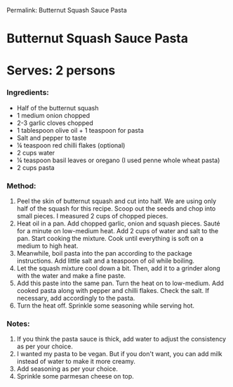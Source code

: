 Permalink: Butternut Squash Sauce Pasta

# Butternut Squash Sauce Pasta

# Serves: 2 persons

### Ingredients:
* Half of the butternut squash
* 1 medium onion chopped
* 2-3 garlic cloves chopped
* 1 tablespoon olive oil + 1 teaspoon for pasta
* Salt and pepper to taste
* ¼ teaspoon red chilli flakes (optional)
* 2 cups water
* ¼ teaspoon basil leaves or oregano (I used penne whole wheat pasta) 
* 2 cups pasta 

### Method:
1. Peel the skin of butternut squash and cut into half. We are using only half of the squash for this recipe. Scoop out the seeds and chop into small pieces. I measured 2 cups of chopped pieces.
2. Heat oil in a pan. Add chopped garlic, onion and squash pieces. Sauté for a minute on low-medium heat. Add 2 cups of water and salt to the pan. Start cooking the mixture. Cook until everything is soft on a medium to high heat.
3. Meanwhile, boil pasta into the pan according to the package instructions. Add little salt and a teaspoon of oil while boiling.
4. Let the squash mixture cool down a bit. Then, add it to a grinder along with the water and make a fine paste.
5. Add this paste into the same pan. Turn the heat on to low-medium. Add cooked pasta along with pepper and chilli flakes. Check the salt. If necessary, add accordingly to the pasta.
6. Turn the heat off. Sprinkle some seasoning while serving hot.

### Notes:
1. If you think the pasta sauce is thick, add water to adjust the consistency as per your choice.
2. I wanted my pasta to be vegan. But if you don't want, you can add milk instead of water to make it more creamy.
3. Add seasoning as per your choice.
4. Sprinkle some parmesan cheese on top.